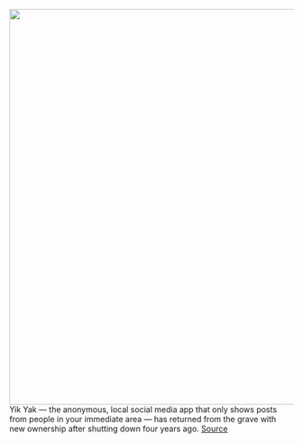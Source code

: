<img src='https://cdn.vox-cdn.com/thumbor/MiJ9HZ5oznx6PTte-iVu8DaWBfc=/0x0:1200x675/1200x800/filters:focal(504x242:696x434)/cdn.vox-cdn.com/uploads/chorus_image/image/69732538/YikYakApp_2021_Aug_16.0.jpg' width='700px' /><br/>
Yik Yak — the anonymous, local social media app that only shows posts from people in your immediate area — has returned from the grave with new ownership after shutting down four years ago.
<a href='https://www.theverge.com/2021/8/16/22627452/yik-yak-app-ios-back-local-anonymous-social-media'> Source <a/>
